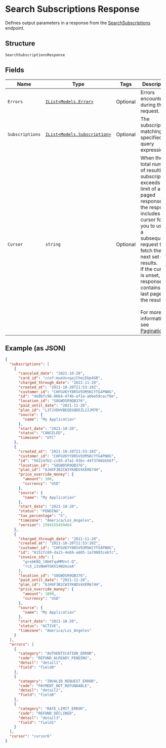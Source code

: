 
# Search Subscriptions Response

Defines output parameters in a response from the
[SearchSubscriptions](../../doc/api/subscriptions.md#search-subscriptions) endpoint.

## Structure

`SearchSubscriptionsResponse`

## Fields

| Name | Type | Tags | Description |
|  --- | --- | --- | --- |
| `Errors` | [`IList<Models.Error>`](../../doc/models/error.md) | Optional | Errors encountered during the request. |
| `Subscriptions` | [`IList<Models.Subscription>`](../../doc/models/subscription.md) | Optional | The subscriptions matching the specified query expressions. |
| `Cursor` | `string` | Optional | When the total number of resulting subscription exceeds the limit of a paged response,<br>the response includes a cursor for you to use in a subsequent request to fetch the next set of results.<br>If the cursor is unset, the response contains the last page of the results.<br><br>For more information, see [Pagination](https://developer.squareup.com/docs/working-with-apis/pagination). |

## Example (as JSON)

```json
{
  "subscriptions": [
    {
      "canceled_date": "2021-10-20",
      "card_id": "ccof:mueUsvgajChmjEbp4GB",
      "charged_through_date": "2021-11-20",
      "created_at": "2021-10-20T21:53:10Z",
      "customer_id": "CHFGVKYY8RSV93M5KCYTG4PN0G",
      "id": "de86fc96-8664-474b-af1a-abbe59cacf0e",
      "location_id": "S8GWD5R9QB376",
      "paid_until_date": "2021-11-20",
      "plan_id": "L3TJVDHVBEQEGQDEZL2JJM7R",
      "source": {
        "name": "My Application"
      },
      "start_date": "2021-10-20",
      "status": "CANCELED",
      "timezone": "UTC"
    },
    {
      "created_at": "2021-10-20T21:53:10Z",
      "customer_id": "CHFGVKYY8RSV93M5KCYTG4PN0G",
      "id": "56214fb2-cc85-47a1-93bc-44f3766bb56f",
      "location_id": "S8GWD5R9QB376",
      "plan_id": "6JHXF3B2CW3YKHDV4XEM674H",
      "price_override_money": {
        "amount": 100,
        "currency": "USD"
      },
      "source": {
        "name": "My Application"
      },
      "start_date": "2021-10-20",
      "status": "PENDING",
      "tax_percentage": "5",
      "timezone": "America/Los_Angeles",
      "version": 1594155459464
    },
    {
      "charged_through_date": "2021-11-20",
      "created_at": "2021-10-20T21:53:10Z",
      "customer_id": "CHFGVKYY8RSV93M5KCYTG4PN0G",
      "id": "8151fc89-da15-4eb9-a685-1a70883cebfc",
      "invoice_ids": [
        "grebK0Q_l8H4fqoMMVvt-Q",
        "rcX_i3sNmHTGKhI4W2mceA"
      ],
      "location_id": "S8GWD5R9QB376",
      "paid_until_date": "2021-11-20",
      "plan_id": "6JHXF3B2CW3YKHDV4XEM674H",
      "price_override_money": {
        "amount": 1000,
        "currency": "USD"
      },
      "source": {
        "name": "My Application"
      },
      "start_date": "2021-10-20",
      "status": "ACTIVE",
      "timezone": "America/Los_Angeles"
    }
  ],
  "errors": [
    {
      "category": "AUTHENTICATION_ERROR",
      "code": "REFUND_ALREADY_PENDING",
      "detail": "detail1",
      "field": "field9"
    },
    {
      "category": "INVALID_REQUEST_ERROR",
      "code": "PAYMENT_NOT_REFUNDABLE",
      "detail": "detail2",
      "field": "field0"
    },
    {
      "category": "RATE_LIMIT_ERROR",
      "code": "REFUND_DECLINED",
      "detail": "detail3",
      "field": "field1"
    }
  ],
  "cursor": "cursor6"
}
```

